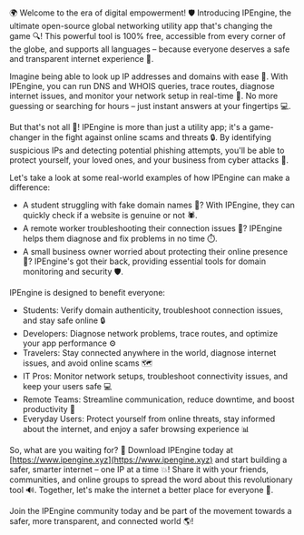 🌍 Welcome to the era of digital empowerment! 🛡️ Introducing IPEngine, the ultimate open-source global networking utility app that's changing the game 🔍! This powerful tool is 100% free, accessible from every corner of the globe, and supports all languages – because everyone deserves a safe and transparent internet experience 📡.

Imagine being able to look up IP addresses and domains with ease 👀. With IPEngine, you can run DNS and WHOIS queries, trace routes, diagnose internet issues, and monitor your network setup in real-time 🔧. No more guessing or searching for hours – just instant answers at your fingertips 💻.

But that's not all 🎉! IPEngine is more than just a utility app; it's a game-changer in the fight against online scams and threats 🔒. By identifying suspicious IPs and detecting potential phishing attempts, you'll be able to protect yourself, your loved ones, and your business from cyber attacks 💪.

Let's take a look at some real-world examples of how IPEngine can make a difference:

* A student struggling with fake domain names 👀? With IPEngine, they can quickly check if a website is genuine or not 🕷️.
* A remote worker troubleshooting their connection issues 🔧? IPEngine helps them diagnose and fix problems in no time ⏱️.
* A small business owner worried about protecting their online presence 💸? IPEngine's got their back, providing essential tools for domain monitoring and security 🛡️.

IPEngine is designed to benefit everyone:

* Students: Verify domain authenticity, troubleshoot connection issues, and stay safe online 🔒
* Developers: Diagnose network problems, trace routes, and optimize your app performance ⚙️
* Travelers: Stay connected anywhere in the world, diagnose internet issues, and avoid online scams 🗺️
* IT Pros: Monitor network setups, troubleshoot connectivity issues, and keep your users safe 💻
* Remote Teams: Streamline communication, reduce downtime, and boost productivity 🔋
* Everyday Users: Protect yourself from online threats, stay informed about the internet, and enjoy a safer browsing experience 📊

So, what are you waiting for? 🚀 Download IPEngine today at [https://www.ipengine.xyz](https://www.ipengine.xyz) and start building a safer, smarter internet – one IP at a time 💥! Share it with your friends, communities, and online groups to spread the word about this revolutionary tool 🔊. Together, let's make the internet a better place for everyone 🌈.

Join the IPEngine community today and be part of the movement towards a safer, more transparent, and connected world 🌎!
